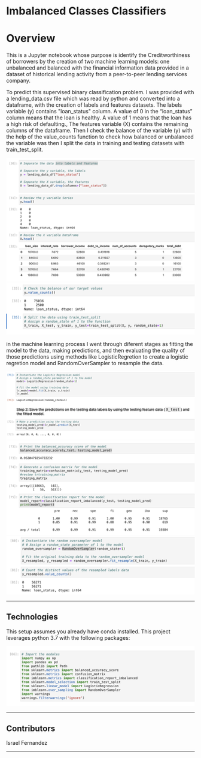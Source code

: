 # Imbalanced Classes Classifiers
# Overview

This is a Jupyter notebook whose purpose is identify the Creditworthiness of borrowers by the creation of two machine learning models: one unbalanced and balanced with the financial information data provided in a dataset of historical lending activity from a peer-to-peer lending services company.

To predict this supervised binary classification problem. I was provided with a lending_data.csv file which was read by python and converted into a dataframe, with the creation of labels and features datasets. The labels variable (y) contains  "loan_status" column. A value of 0 in the “loan_status” column means that the loan is healthy. A value of 1 means that the loan has a high risk of defaulting., The features variable (X) contains the remaining columns of the dataframe. Then I check the balance of the variable (y) with the help of the value_counts function to check how balanced or unbalanced the variable was then I split the data in training and testing datasets with train_test_split. 

![Imbalannced Classes Classifiers prompts](images/labels_and_features.png)
![Imbalannced Classes Classifiers prompts](images/Balance_and_splitting.png)

in the machine learning process I went through diferent stages as  fitting the model to the data, making predictions, and then evaluating the quality of those predictions using methods like LogisticRegretion to create a logistic regretion model and RandomOverSampler to resample the data. 

![Imbalannced Classes Classifiers prompts](images/fit_predict.png)
![Imbalannced Classes Classifiers prompts](images/evaluation.png)
![Imbalannced Classes Classifiers prompts](images/resampling.png)

---

## Technologies

This setup assumes you already have conda installed.
This project leverages python 3.7 with the following packages:

![Imbalannced Classes Classifiers prompts](images/import_modules.png)


---

## Contributors

Israel Fernandez

---

